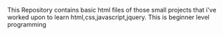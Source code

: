 This Repository contains basic html files of those small projects that i've worked upon to learn html,css,javascript,jquery.
This is beginner level programming
